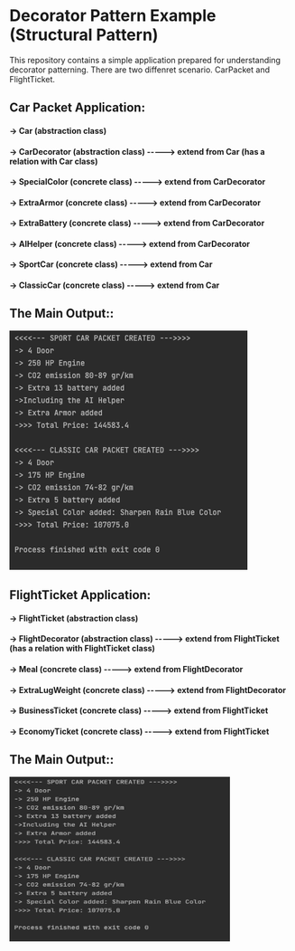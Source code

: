 # Decorator Pattern Example (Structural Pattern)

 This repository contains a simple application prepared for understanding decorator patterning.
 There are two diffenret scenario. CarPacket and FlightTicket.

## Car Packet Application:
#### -> Car (abstraction class)
#### -> CarDecorator (abstraction class) -----> extend from Car (has a relation with Car class)
#### -> SpecialColor (concrete class) -----> extend from CarDecorator
#### -> ExtraArmor (concrete class) -----> extend from CarDecorator
#### -> ExtraBattery (concrete class) -----> extend from CarDecorator
#### -> AIHelper (concrete class) -----> extend from CarDecorator
#### -> SportCar (concrete class) -----> extend from Car
#### -> ClassicCar (concrete class) -----> extend from Car

## The Main Output::
<img src= /src/main/screenshots/ss1.png width="422" height="423" >


## FlightTicket Application:
#### -> FlightTicket (abstraction class)
#### -> FlightDecorator (abstraction class) -----> extend from FlightTicket (has a relation with FlightTicket class)

#### -> Meal (concrete class) -----> extend from FlightDecorator
#### -> ExtraLugWeight (concrete class) -----> extend from FlightDecorator

#### -> BusinessTicket (concrete class) -----> extend from FlightTicket
#### -> EconomyTicket (concrete class) -----> extend from FlightTicket

## The Main Output::
<img src= /src/main/screenshots/ss1.png width="391" height="291" >
